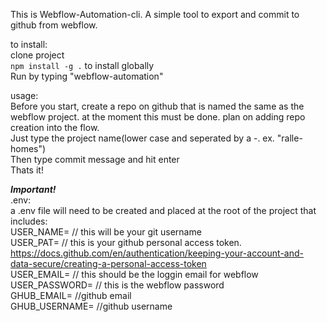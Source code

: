 This is Webflow-Automation-cli. A simple tool to export and commit to github from webflow.

to install:<br>
clone project<br>
<code>npm install -g .</code> to install globally<br>
Run by typing "webflow-automation"

usage:<br> 
Before you start, create a repo on github that is named the same as the webflow project. at the moment this must be done. plan on adding repo creation into the flow.<br>
Just type the project name(lower case and seperated by a -. ex. "ralle-homes")<br>
Then type commit message and hit enter<br>
Thats it!<br>

***Important!***<br>
.env:<br> 
a .env file will need to be created and placed at the root of the project that includes:<br> 
USER_NAME= // this will be your git username<br>
USER_PAT= // this is your github personal access token. https://docs.github.com/en/authentication/keeping-your-account-and-data-secure/creating-a-personal-access-token<br>
USER_EMAIL= // this should be the loggin email for webflow<br>
USER_PASSWORD= // this is the webflow password<br>
GHUB_EMAIL= //github email<br>
GHUB_USERNAME= //github username<br>
